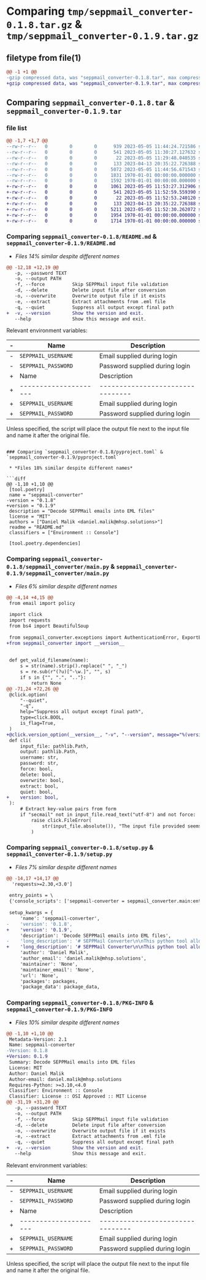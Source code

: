 # Comparing `tmp/seppmail_converter-0.1.8.tar.gz` & `tmp/seppmail_converter-0.1.9.tar.gz`

## filetype from file(1)

```diff
@@ -1 +1 @@
-gzip compressed data, was "seppmail_converter-0.1.8.tar", max compression
+gzip compressed data, was "seppmail_converter-0.1.9.tar", max compression
```

## Comparing `seppmail_converter-0.1.8.tar` & `seppmail_converter-0.1.9.tar`

### file list

```diff
@@ -1,7 +1,7 @@
--rw-r--r--   0        0        0      939 2023-05-05 11:44:24.721586 seppmail_converter-0.1.8/README.md
--rw-r--r--   0        0        0      541 2023-05-05 11:30:27.127632 seppmail_converter-0.1.8/pyproject.toml
--rw-r--r--   0        0        0       22 2023-05-05 11:29:48.040535 seppmail_converter-0.1.8/seppmail_converter/__init__.py
--rw-r--r--   0        0        0      133 2023-04-13 20:35:22.726388 seppmail_converter-0.1.8/seppmail_converter/exceptions.py
--rw-r--r--   0        0        0     5072 2023-05-05 11:44:56.671543 seppmail_converter-0.1.8/seppmail_converter/main.py
--rw-r--r--   0        0        0     1831 1970-01-01 00:00:00.000000 seppmail_converter-0.1.8/setup.py
--rw-r--r--   0        0        0     1592 1970-01-01 00:00:00.000000 seppmail_converter-0.1.8/PKG-INFO
+-rw-r--r--   0        0        0     1061 2023-05-05 11:53:27.312906 seppmail_converter-0.1.9/README.md
+-rw-r--r--   0        0        0      541 2023-05-05 11:52:59.559390 seppmail_converter-0.1.9/pyproject.toml
+-rw-r--r--   0        0        0       22 2023-05-05 11:52:53.240120 seppmail_converter-0.1.9/seppmail_converter/__init__.py
+-rw-r--r--   0        0        0      133 2023-04-13 20:35:22.726388 seppmail_converter-0.1.9/seppmail_converter/exceptions.py
+-rw-r--r--   0        0        0     5211 2023-05-05 11:52:30.262072 seppmail_converter-0.1.9/seppmail_converter/main.py
+-rw-r--r--   0        0        0     1954 1970-01-01 00:00:00.000000 seppmail_converter-0.1.9/setup.py
+-rw-r--r--   0        0        0     1714 1970-01-01 00:00:00.000000 seppmail_converter-0.1.9/PKG-INFO
```

### Comparing `seppmail_converter-0.1.8/README.md` & `seppmail_converter-0.1.9/README.md`

 * *Files 14% similar despite different names*

```diff
@@ -12,18 +12,19 @@
   -p, --password TEXT
   -o, --output PATH
   -f, --force          Skip SEPPMail input file validation
   -d, --delete         Delete input file after conversion
   -o, --overwrite      Overwrite output file if it exists
   -e, --extract        Extract attachments from .eml file
   -q, --quiet          Suppress all output except final path
+  -v, --version        Show the version and exit.
   --help               Show this message and exit.
 ```
 
 Relevant environment variables:
 
-| Name | Description |
-| ---- | ----------- |
-| `SEPPMAIL_USERNAME` | Email supplied during login |
-| `SEPPMAIL_PASSWORD` | Password supplied during login|
+| Name                | Description                    |
+|---------------------|--------------------------------|
+| `SEPPMAIL_USERNAME` | Email supplied during login    |
+| `SEPPMAIL_PASSWORD` | Password supplied during login |
 
 Unless specified, the script will place the output file next to the input file and name it after the original file.
```

### Comparing `seppmail_converter-0.1.8/pyproject.toml` & `seppmail_converter-0.1.9/pyproject.toml`

 * *Files 18% similar despite different names*

```diff
@@ -1,10 +1,10 @@
 [tool.poetry]
 name = "seppmail-converter"
-version = "0.1.8"
+version = "0.1.9"
 description = "Decode SEPPMail emails into EML files"
 license = "MIT"
 authors = ["Daniel Malik <daniel.malik@mhsp.solutions>"]
 readme = "README.md"
 classifiers = ["Environment :: Console"]
 
 [tool.poetry.dependencies]
```

### Comparing `seppmail_converter-0.1.8/seppmail_converter/main.py` & `seppmail_converter-0.1.9/seppmail_converter/main.py`

 * *Files 6% similar despite different names*

```diff
@@ -4,14 +4,15 @@
 from email import policy
 
 import click
 import requests
 from bs4 import BeautifulSoup
 
 from seppmail_converter.exceptions import AuthenticationError, ExportError
+from seppmail_converter import __version__
 
 
 def get_valid_filename(name):
     s = str(name).strip().replace(" ", "_")
     s = re.sub(r"(?u)[^-\w.]", "", s)
     if s in {"", ".", ".."}:
         return None
@@ -71,24 +72,26 @@
 @click.option(
     "--quiet",
     "-q",
     help="Suppress all output except final path",
     type=click.BOOL,
     is_flag=True,
 )
+@click.version_option(__version__, "-v", "--version", message="%(version)s")
 def cli(
     input_file: pathlib.Path,
     output: pathlib.Path,
     username: str,
     password: str,
     force: bool,
     delete: bool,
     overwrite: bool,
     extract: bool,
     quiet: bool,
+    version: bool,
 ):
     # Extract key-value pairs from form
     if "secmail" not in input_file.read_text("utf-8") and not force:
         raise click.FileError(
             str(input_file.absolute()), "The input file provided seems to be invalid"
         )
```

### Comparing `seppmail_converter-0.1.8/setup.py` & `seppmail_converter-0.1.9/setup.py`

 * *Files 7% similar despite different names*

```diff
@@ -14,17 +14,17 @@
  'requests>=2.30,<3.0']
 
 entry_points = \
 {'console_scripts': ['seppmail-converter = seppmail_converter.main:entry']}
 
 setup_kwargs = {
     'name': 'seppmail-converter',
-    'version': '0.1.8',
+    'version': '0.1.9',
     'description': 'Decode SEPPMail emails into EML files',
-    'long_description': '# SEPPMail Converter\n\nThis python tool allows you to convert [SEPPMail](https://www.seppmail.com/) encrypted email files (`html`) to `.eml` files.\n\n## Usage\n\n```\nUsage: seppmail-converter [OPTIONS] INPUT_FILE\n\nOptions:\n  -u, --username TEXT\n  -p, --password TEXT\n  -o, --output PATH\n  -f, --force          Skip SEPPMail input file validation\n  -d, --delete         Delete input file after conversion\n  -o, --overwrite      Overwrite output file if it exists\n  -e, --extract        Extract attachments from .eml file\n  -q, --quiet          Suppress all output except final path\n  --help               Show this message and exit.\n```\n\nRelevant environment variables:\n\n| Name | Description |\n| ---- | ----------- |\n| `SEPPMAIL_USERNAME` | Email supplied during login |\n| `SEPPMAIL_PASSWORD` | Password supplied during login|\n\nUnless specified, the script will place the output file next to the input file and name it after the original file.\n',
+    'long_description': '# SEPPMail Converter\n\nThis python tool allows you to convert [SEPPMail](https://www.seppmail.com/) encrypted email files (`html`) to `.eml` files.\n\n## Usage\n\n```\nUsage: seppmail-converter [OPTIONS] INPUT_FILE\n\nOptions:\n  -u, --username TEXT\n  -p, --password TEXT\n  -o, --output PATH\n  -f, --force          Skip SEPPMail input file validation\n  -d, --delete         Delete input file after conversion\n  -o, --overwrite      Overwrite output file if it exists\n  -e, --extract        Extract attachments from .eml file\n  -q, --quiet          Suppress all output except final path\n  -v, --version        Show the version and exit.\n  --help               Show this message and exit.\n```\n\nRelevant environment variables:\n\n| Name                | Description                    |\n|---------------------|--------------------------------|\n| `SEPPMAIL_USERNAME` | Email supplied during login    |\n| `SEPPMAIL_PASSWORD` | Password supplied during login |\n\nUnless specified, the script will place the output file next to the input file and name it after the original file.\n',
     'author': 'Daniel Malik',
     'author_email': 'daniel.malik@mhsp.solutions',
     'maintainer': 'None',
     'maintainer_email': 'None',
     'url': 'None',
     'packages': packages,
     'package_data': package_data,
```

### Comparing `seppmail_converter-0.1.8/PKG-INFO` & `seppmail_converter-0.1.9/PKG-INFO`

 * *Files 10% similar despite different names*

```diff
@@ -1,10 +1,10 @@
 Metadata-Version: 2.1
 Name: seppmail-converter
-Version: 0.1.8
+Version: 0.1.9
 Summary: Decode SEPPMail emails into EML files
 License: MIT
 Author: Daniel Malik
 Author-email: daniel.malik@mhsp.solutions
 Requires-Python: >=3.10,<4.0
 Classifier: Environment :: Console
 Classifier: License :: OSI Approved :: MIT License
@@ -31,19 +31,20 @@
   -p, --password TEXT
   -o, --output PATH
   -f, --force          Skip SEPPMail input file validation
   -d, --delete         Delete input file after conversion
   -o, --overwrite      Overwrite output file if it exists
   -e, --extract        Extract attachments from .eml file
   -q, --quiet          Suppress all output except final path
+  -v, --version        Show the version and exit.
   --help               Show this message and exit.
 ```
 
 Relevant environment variables:
 
-| Name | Description |
-| ---- | ----------- |
-| `SEPPMAIL_USERNAME` | Email supplied during login |
-| `SEPPMAIL_PASSWORD` | Password supplied during login|
+| Name                | Description                    |
+|---------------------|--------------------------------|
+| `SEPPMAIL_USERNAME` | Email supplied during login    |
+| `SEPPMAIL_PASSWORD` | Password supplied during login |
 
 Unless specified, the script will place the output file next to the input file and name it after the original file.
```

